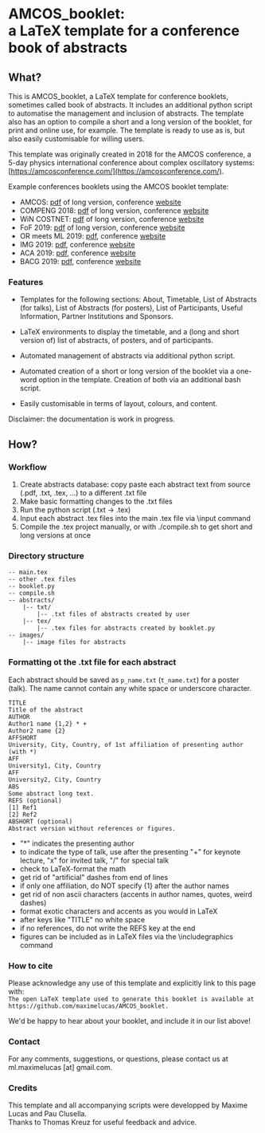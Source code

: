 # AMCOS_booklet: <br/> a LaTeX template for a conference book of abstracts

## What?

This is AMCOS_booklet, a LaTeX template for conference booklets, sometimes called book of abstracts. It includes an additional python script to automatise the management and inclusion of abstracts. The template also has an option to compile a short and a long version of the booklet, for print and online use, for example. The template is ready to use as is, but also easily customisable for willing users.

This template was originally created in 2018 for the AMCOS conference, a 5-day physics international conference about complex oscillatory systems: [https://amcosconference.com/](https://amcosconference.com/). 

Example conferences booklets using the AMCOS booklet template:
- AMCOS: [pdf](https://amcos.files.wordpress.com/2018/07/booklet_updated_july.pdf) of long version, conference [website](https://amcosconference.com/)
- COMPENG 2018: [pdf](http://compeng2018.ieeesezioneitalia.it/wp-content/uploads/2018/10/booklet_corretto3.pdf) of long version, conference [website](http://compeng2018.ieeesezioneitalia.it/)
- WiN COSTNET: [pdf](https://github.com/luisacutillo78/WiN-Workshop/blob/master/main.pdf) of long version, conference [website](https://win.leeds.ac.uk/)
- FoF 2019: [pdf](http://fof.oac.uncor.edu/2019/wp-content/uploads/sites/3/2019/04/program_3.pdf) of long version, conference [website](http://fof.oac.uncor.edu/2019/)
- OR meets ML 2019: [pdf](https://www.euro-online.org/websites/or-in-practice/wp-content/uploads/sites/8/2019/04/OR_meets_ML_abstract_booklet_final.pdf), conference [website](https://www.eventbrite.com/e/operations-research-meets-machine-learning-how-to-get-the-most-of-both-worlds-to-achieve-excellent-tickets-53748030807#)
- IMG 2019: [pdf](http://www.multigrid.org/img2019/public/static/img2018/images/booklet_online.pdf), conference [website](http://www.multigrid.org/img2019/)
- ACA 2019: [pdf](http://s23466.pcdn.co/wp-content/uploads/2019/07/ACA2019_program-3.pdf), conference [website](http://aca2019.etsmtl.ca/)
- BACG 2019: [pdf](https://www.bacg.co.uk/wp-content/uploads/2019/07/BACG50_booklet_online.pdf), conference [website](https://www.bacg.co.uk/bacg-50th-annual-conference/)

### Features

- Templates for the following sections: About, Timetable, List of Abstracts (for talks), List of Abstracts (for posters), List of Participants, Useful Information, Partner Institutions and Sponsors.

- LaTeX environments to display the timetable, and a (long and short version of) list of abstracts, of posters, and of participants.

- Automated management of abstracts via additional python script.

- Automated creation of a short or long version of the booklet via a one-word option in the template. Creation of both via an additional bash script.

- Easily customisable in terms of layout, colours, and content.

Disclaimer: the documentation is work in progress.

## How?

### Workflow

1. Create abstracts database: copy paste each abstract text from source (.pdf, .txt, .tex, ...) to a different .txt file
2. Make basic formatting changes to the .txt files
3. Run the python script (.txt -> .tex)
4. Input each abstract .tex files into the main .tex file via \input command
5. Compile the .tex project manually, or with ./compile.sh to get short and long versions at once

### Directory structure

```
-- main.tex
-- other .tex files
-- booklet.py
-- compile.sh
-- abstracts/
    |-- txt/
        |-- .txt files of abstracts created by user
    |-- tex/
        |-- .tex files for abstracts created by booklet.py
-- images/
    |-- image files for abstracts
```

### Formatting ot the .txt file for each abstract

Each abstract should be saved as `p_name.txt` (`t_name.txt`) for a poster (talk). The name cannot contain any white space or underscore character.

```
TITLE
Title of the abstract
AUTHOR
Author1 name {1,2} * +
Author2 name {2}
AFFSHORT
University, City, Country, of 1st affiliation of presenting author (with *)
AFF
University1, City, Country
AFF
University2, City, Country
ABS
Some abstract long text.
REFS (optional)
[1] Ref1
[2] Ref2
ABSHORT (optional)
Abstract version without references or figures.
```

- "*" indicates the presenting author
- to indicate the type of talk, use after the presenting "+" for keynote lecture, "x" for invited talk, "/" for special talk
- check to LaTeX-format the math
- get rid of "artificial" dashes from end of lines
- if only one affiliation, do NOT specify {1} after the author names
- get rid of non ascii characters (accents in author names, quotes, weird dashes)
- format exotic characters and accents as you would in LaTeX
- after keys like "TITLE" no white space
- if no references, do not write the REFS key at the end
- figures can be included as in LaTeX files via the \includegraphics command

### How to cite

Please acknowledge any use of this template and explicitly link to this page with:  
`The open LaTeX template used to generate this booklet is available at https://github.com/maximelucas/AMCOS_booklet.`  

We'd be happy to hear about your booklet, and include it in our list above!

### Contact

For any comments, suggestions, or questions, please contact us at ml.maximelucas [at] gmail.com.  

### Credits 

This template and all accompanying scripts were developped by Maxime Lucas and Pau Clusella.  
Thanks to Thomas Kreuz for useful feedback and advice.  

